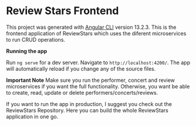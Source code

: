 # Review Stars Frontend

This project was generated with [Angular CLI](https://github.com/angular/angular-cli) version 13.2.3. This is the frontend application of ReviewStars which uses the diferent microservices to run CRUD operations.

**Running the app**

Run `ng serve` for a dev server. Navigate to `http://localhost:4200/`. The app will automatically reload if you change any of the source files.

**Important Note**
Make sure you run the performer, concert and review microservices if you want the full functionality. Otherwise, you want be able to create, read, update or delete performers/concerts/reviews.

If you want to run the app in production, I suggest you check out the ReviewStars Repository. Here you can build the whole ReviewStars application in one go.
